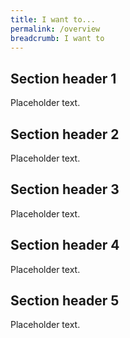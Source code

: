 ```yaml
---
title: I want to...
permalink: /overview
breadcrumb: I want to
---
```


## Section header 1

Placeholder text.

## Section header 2

Placeholder text.

## Section header 3

Placeholder text.

## Section header 4

Placeholder text.

## Section header 5

Placeholder text.

